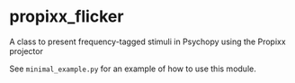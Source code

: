 # propixx_flicker
A class to present frequency-tagged stimuli in Psychopy using the Propixx projector

See `minimal_example.py` for an example of how to use this module.
